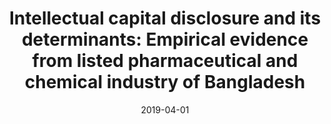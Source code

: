 ---
title: "Intellectual capital disclosure and its determinants: Empirical evidence from listed pharmaceutical and chemical industry of Bangladesh"
collection: publications
permalink: /publication/2019-04-01-intellectual-capital-det
excerpt: >
  <strong>Research Highlight & PhD Alignment</strong><br><br>
  Building on the finding that intellectual capital disclosures are value-relevant, this study takes the next logical step: what determines a firm's willingness to make these voluntary disclosures in the first place? Focusing again on the knowledge-intensive pharmaceutical and chemical sectors in Bangladesh, we investigated the firm-specific characteristics that drive disclosure decisions.<br><br>
  Our research identified several key determinants, including firm size, profitability, and leverage. This suggests that disclosure strategies are not random but are influenced by a predictable set of economic incentives and corporate characteristics. It provides a clearer picture of the "who" and "why" behind voluntary reporting.<br><br>
  This project allowed me to move from studying the *consequences* of disclosure to studying its *determinants*—a crucial shift in research perspective. Understanding the incentives behind corporate disclosure choices is a central theme in modern accounting research and is fundamental to the work I plan to undertake in my PhD.
date: 2019-04-01
venue: 'The Journal of Asian Finance, Economics and Business, Vol. 6, No. 2, pp. 35-46'
paperurl: '/files/pdf/research/IC_determinants.pdf'
link: 'https://koreascience.kr/article/JAKO201915658234013.page'
gscholar_id: 'https://scholar.google.com/citations?view_op=view_citation&hl=en&user=3-AfcGcAAAAJ&sortby=pubdate&citation_for_view=3-AfcGcAAAAJ:u-x6o8ySG0sC'
gscholar_citations: '53'
citation: 'Rahman, M. M., Sobhan, R., & Islam, M. S. (2019). &quot;Intellectual capital disclosure and its determinants: Empirical evidence from listed pharmaceutical and chemical industry of Bangladesh.&quot; <i>The Journal of Asian Finance, Economics and Business</i>, Vol. 6, No. 2, pp. 35-46.'
---
